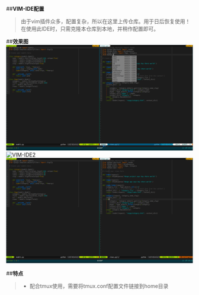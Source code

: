 ##**VIM-IDE配置**

>由于vim插件众多，配置复杂，所以在这里上传仓库。用于日后恢复使用！
>在使用此IDE时，只需克隆本仓库到本地，并稍作配置即可。

##**效果图**
![VIM-IDE1](https://github.com/kulongwangzhi85/VIM_IDE/blob/master/img/vim_ide01.png)
![VIM-IDE2](https://github.com/kulongwangzhi85/VIM_IDE/blob/master/img/vi)
![VIM-IDE3](https://github.com/kulongwangzhi85/VIM_IDE/blob/master/img/vim-ide3.png)


##**特点**
> - 配合tmux使用，需要将tmux.conf配置文件链接到home目录
